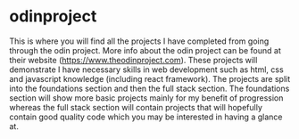 # odinproject
This is where you will find all the projects I have completed from going through the odin project. More info about the odin project can be found at their website (https://www.theodinproject.com). These projects will demonstrate I have necessary skills in web development such as html, css and javascript knowledge (including react framework). The projects are split into the foundations section and then the full stack section. The foundations section will show more basic projects mainly for my benefit of progression whereas the full stack section will contain projects that will hopefully contain good quality code which you may be interested in having a glance at.
